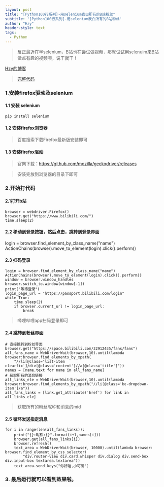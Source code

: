 ```yaml
---
layout: post
title: "[Python100行系列]-用selenium表白所有的B站粉丝"
subtitle: '[Python100行系列]-用selenium表白所有的B站粉丝'
author: "Hzy"
header-style: text
tags:
  - Python
---
```


> 反正最近在学selenium，B站也在尝试做视频，那就试试用selenuim来B站做点有趣的视频呗，说干就干！


 [Hzy的博客](https://hezeyaun.cn)
>[完整代码](https://github.com/hzeyuan/100-Python/blob/master)



### 1.安装firefox驱动及selenium


#### 1.1 安装 selenium

```
pip install selenium 
```

####  1.2 安装firefox浏览器

>百度搜索下载Firefox最新版安装即可

#### 1.3 安装firefox驱动

> 官网下载：https://github.com/mozilla/geckodriver/releases

> 安装完放到浏览器的目录下即可


### 2.开始打代码

#### 2.1打开b站

```
browser = webdriver.Firefox()
browser.get("https://www.bilibili.com/")
time.sleep(2)
```

#### 2.2 移动到登录按钮，然后点击，跳转到登录界面

login = browser.find_element_by_class_name("name")
ActionChains(browser).move_to_element(login).click().perform()


#### 2.3 扫码登录

```
login = browser.find_element_by_class_name("name")
ActionChains(browser).move_to_element(login).click().perform()
window = browser.window_handles
browser.switch_to.window(window[-1])
print("等待登录")
login_page_url = "https://passport.bilibili.com/login"
while True:
    time.sleep(2)
    if browser.current_url != login_page_url:
        break
```

> 哔哩哔哩app扫码登录即可


#### 2.4 跳转到粉丝界面

```
# 直接跳转到粉丝界面
browser.get("https://space.bilibili.com/32912435/fans/fans")
all_fans_name = WebDriverWait(browser,10).until(lambda browser:browser.find_elements_by_xpath(
    "//li[@class='list-item clearfix']/div[@class='content']//a[@class='title']"))
names = [name.text for name in all_fans_name]
# 获取所有的消息链接
all_links_ele = WebDriverWait(browser,10).until(lambda browser:browser.find_elements_by_xpath("//li[@class='be-dropdown-item']/a"))
all_fans_links = [link.get_attribute('href') for link in all_links_ele]
```

> 获取所有的粉丝昵称和消息的mid


#### 2.5 循环发送指定消息

```
for i in range(len(all_fans_links)):
    print("{}:昵称:{}".format(i+1,names[i]))
    browser.get(all_fans_links[i])
    browser.refresh()
    text_area = WebDriverWait(browser, 10000).until(lambda browser: browser.find_element_by_css_selector(
        "div.router-view div.card.whisper div.dialog div.send-box div.input-box textarea.textarea"))
    text_area.send_keys("你好哇,小可爱")
```

### 3. 最后运行就可以看到效果啦。